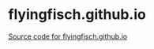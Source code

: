 # flyingfisch.github.io
[Source code for flyingfisch.github.io](https://github.com/flyingfisch/flyingfisch.github.io-src)
